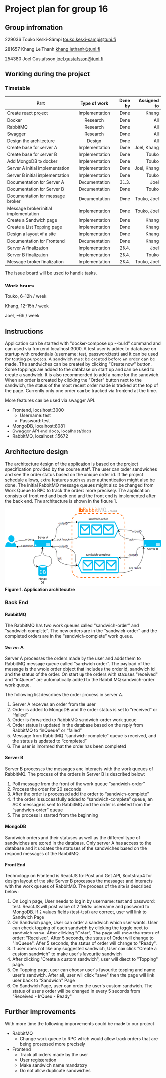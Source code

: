 # Project plan for group 16

## Group infromation

229036 Touko Keski-Sämpi touko.keski-sampi@tuni.fi

281657 Khang Le Thanh khang.lethanh@tuni.fi

254380 Joel Gustafsson joel.gustafsson@tuni.fi

## Working during the project

### Timetable

| Part | Type of work | Done by | Assigned to |
| ------------- |:-------------:| -----:| -----:|
| Create react project | Implementation | Done | Khang |
| Docker | Research | Done | All |
| RabbitMQ | Research | Done | All |
| Swagger | Research | Done | All |
| Design the architecture | Design | Done | All |
| Create base for server A | Implementation | Done | Joel, Khang |
| Create base for server B | Implementation | Done | Touko |
| Add MongoDB to docker | Implementation | Done | Touko |
| Server A initial implementation | Implementation | Done | Joel, Khang |
| Server B initial implementation | Implementation | Done | Touko |
| Documentation for Server A | Documentation | 31.3. | Joel |
| Documentation for Server B | Documentation | Done | Touko |
| Documentation for message broker | Documentation | Done | Touko, Joel |
| Message broker initial implementation | Implementation | Done | Touko, Joel |
| Create a Sandwich page | Implementation | Done | Khang |
| Create a List Topping page | Implementation | Done | Khang |
| Design a layout of a site | Implementation | Done | Khang |
| Documentation for Frontend | Documentation | Done | Khang |
| Server A finalization | Implementation | 28.4. | Joel |
| Server B finalization | Implementation | 28.4. | Touko |
| Message broker finalization | Implementation | 28.4. | Touko, Joel |

The issue board will be used to handle tasks.

### Work hours
Touko, 6-12h / week

Khang, 12-15h / week

Joel, ~6h / week

## Instructions

Application can be started with "docker-compose up --build" command and can used via frontend localhost:3000. A test user is added to database on startup with credentials (username: test, password:test) and it can be used for testing purposes. A sandwich must be created before an order can be made. The sandwiches can be created by clicking "Create now" button. Some toppings are added to the database on start up and can be used to create a sandwich. It is also recommended to add a name for the sandwich. When an order is created by clicking the "Order" button next to the sandwich, the status of the most recent order made is tracked at the top of the page. Currently only one order can be tracked via frontend at the time.

More features can be used via swagger API.

- Frontend, localhost:3000
    - Username: test
    - Password: test
- MongoDB, localhost:8081
- Swagger API and docs, localhost/docs
- RabbitMQ, localhost::15672 


## Architecture design

The architecture design of the application is based on the project specification provided by the course staff. The user can order sandwiches and see the order status based on the unique order id. If the project schedule allows, extra features such as user authentication might also be done. The initial RabbitMQ message queues might also be changed from Work Queue to RPC to track the orders more precisely. The application consists of front end and back end and the front end is implemented after the back end. The architecture is shown in the figure 1.

![Application architecture](resources\architecure.png)
**Figure 1. Application architecutre**
### Back End
#### RabbitMQ
The RabbitMQ has two work queues called “sandwich-order” and “sandwich complete”. The new orders are in the “sandwich-order” and the completed orders are in the “sandwich-complete” work queue.
#### Server A
Server A processes the orders made by the user and adds them to RabbitMQ message queue called “sandwich order”. The payload of the message is the whole order object that includes the order id, sandwich id and the status of the order. On start up the orders with statuses "received" and "inQueue" are automatically added to the Rabbit MQ sandwich-order work queue.

 The following list describes the order process in server A.
1.	Server A receives an order from the user
2.	Order is added to MongoDB and the order status is set to “received” or “failed”
3.	Order is forwarded to RabbitMQ sandwich-order work queue
4.	Order status is updated in the database based on the reply from RabbitMQ to “inQueue” or “failed”
5.	Message from RabbitMQ “sandwich-complete” queue is received, and the status is updated to “completed”
6.	The user is informed that the order has been completed
#### Server B
Server B processes the messages and interacts with the work queues of RabbitMQ. The process of the orders in Server B is described below:
1.	Poll message from the front of the work queue “sandwich-order”
2.	Process the order for 20 seconds
3.	After the order is processed add the order to “sandwich-complete”
4.	If the order is successfully added to “sandwich-complete” queue, an ACK message is sent to RabbitMQ and the order is deleted from the “sandwich-order” queue
5.	The process is started from the beginning
#### MongoDB
Sandwich orders and their statuses as well as the different type of sandwiches are stored in the database. Only server A has access to the database and it updates the statuses of the sandwiches based on the respond messages of the RabbitMQ.

#### Front End
Technology on Frontend is ReactJS for Post and Get API, Bootstrap4 for design layout of the site
Server B processes the messages and interacts with the work queues of RabbitMQ. The process of the site is described below:
1.	On Login page, User needs to log in by username: test and password: test. ReactJS will post value of 2 fields: username and password to MongoDB. If 2 values fields (test-test) are correct, user will link to Sandwich Page
2.	On Sandwich page, User can order a sandwich which user wants. User can check topping of each sandwich by clicking the toggle next to sandwich name. After clicking "Order", The page will show the status of order: "Received". After 5 seconds, the status of Order will change to "InQueue". After 5 seconds, the status of order will change to "Ready". 
3.	If user does not like any suggested sandwich, User can click "Create a custom sandwich" to make user's favourite sandwich
4. After clicking "Create a custom sandwich", user will direct to "Topping" page.
5.	On Topping page, user can choose user's favourite topping and name user's sandwich. After all, user will click "save" then the page will link user back to "Sandwich" Page
6.	On Sandwich Page, user can order the user's custom sandwich. The status of user's order will be changed in every 5 seconds from "Received - InQueu - Ready"

## Further improvements

With more time the following imporvements could be made to our project

- RabbitMQ
    - Change work queue to RPC which would allow track orders that are being prosessed more precisely
- Frontend
    - Track all orders made by the user
    - User registeration
    - Make sandwich name mandatory
    - Do not allow duplicate sandwiches


